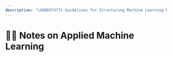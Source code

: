 ```yaml
---
description: "\U0001F477‍♀️ Guidelines for Structuring Machine Learning Projects"
---
```


# 🤸‍♀️ Notes on Applied Machine Learning

